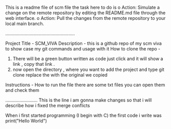 This is a readme file of scm file the task here to do is 
o	Action: Simulate a change on the remote repository by editing the README.md file through the web interface.
o	Action: Pull the changes from the remote repository to your local main branch.

......................................................

Project Title - SCM_VIVA
Description - this is a github repo of my scm viva to show case my git commands and usage with it
How to clone the repo -
1. There will be a green button written as code just click and it will show a link , copy that link .
2. now open the directory , where you want to add the project and type git clone <URL> replace the <URL> with the original we copied

Instructions -
How to run the file 
there are some txt files you can open them and check them 


.........................
This is the line i am gonna make changes so that i will describe how i fixed the merge conflicts 

When i first started programming (I begin with C) the first code i write was print("Hello World")